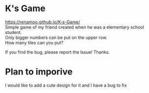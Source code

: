 # K's Game
https://renamoo.github.io/K-s-Game/  
Simple game of my friend created when he was a elementary school student.  
Only bigger numbers can be put on the upper row.  
How many tiles can you put?  

If you find the bug, please report the Issue! Thanks.

# Plan to imporive
I would like to add a cute design for it and I have a bug to fix

